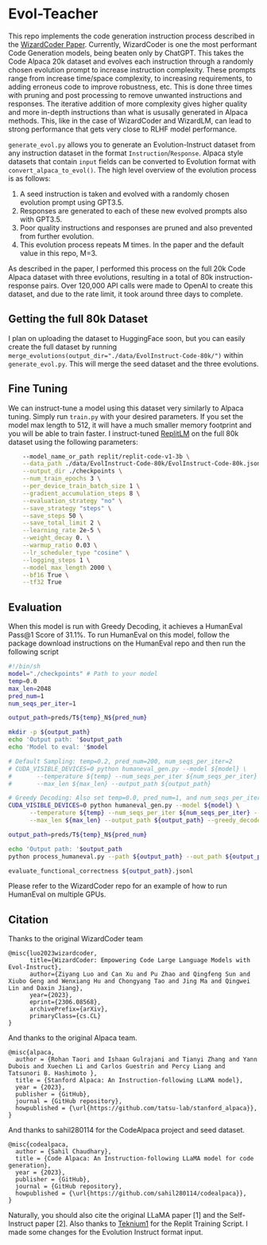 # Evol-Teacher

This repo implements the code generation instruction process described in the [WizardCoder Paper](https://arxiv.org/pdf/2306.08568.pdf). Currently, WizardCoder is one the most performant Code Generation models, being beaten only by ChatGPT. This takes the Code Alpaca 20k dataset and evolves each instruction through a randomly chosen evolution prompt to increase instruction complexity. These prompts range from increase time/space complexity, to increasing requirements, to adding erroneus code to improve robustness, etc. This is done three times with pruning and post processing to remove unwanted instructions and responses. The iterative addition of more complexity gives higher quality and more in-depth instructions than what is ususally generated in Alpaca methods. This, like in the case of WizardCoder and WizardLM, can lead to strong performance that gets very close to RLHF model performance.

`generate_evol.py` allows you to generate an Evolution-Instruct dataset from any instruction dataset in the format `Instruction`/`Response`. Alpaca style datasets that contain `input` fields can be converted to Evolution format with `convert_alpaca_to_evol()`. The high level overview of the evolution process is as follows:
1. A seed instruction is taken and evolved with a randomly chosen evolution prompt using GPT3.5.
2. Responses are generated to each of these new evolved prompts also with GPT3.5.
3. Poor quality instructions and responses are pruned and also prevented from further evolution.
4. This evolution process repeats M times. In the paper and the default value in this repo, M=3.

As described in the paper, I performed this process on the full 20k Code Alpaca dataset with three evolutions, resulting in a total of 80k instruction-response pairs. Over 120,000 API calls were made to OpenAI to create this dataset, and due to the rate limit, it took around three days to complete.

## Getting the full 80k Dataset

I plan on uploading the dataset to HuggingFace soon, but you can easily create the full dataset by running `merge_evolutions(output_dir="./data/EvolInstruct-Code-80k/")` within `generate_evol.py`. This will merge the seed dataset and the three evolutions.

## Fine Tuning

We can instruct-tune a model using this dataset very similarly to Alpaca tuning. Simply run `train.py` with your desired parameters. If you set the model max length to 512, it will have a much smaller memory footprint and you will be able to train faster. I instruct-tuned [ReplitLM](https://github.com/replit/ReplitLM) on the full 80k dataset using the following parameters:
```bash
    --model_name_or_path replit/replit-code-v1-3b \
    --data_path ./data/EvolInstruct-Code-80k/EvolInstruct-Code-80k.json \
    --output_dir ./checkpoints \
    --num_train_epochs 3 \
    --per_device_train_batch_size 1 \
    --gradient_accumulation_steps 8 \
    --evaluation_strategy "no" \
    --save_strategy "steps" \
    --save_steps 50 \
    --save_total_limit 2 \
    --learning_rate 2e-5 \
    --weight_decay 0. \
    --warmup_ratio 0.03 \
    --lr_scheduler_type "cosine" \
    --logging_steps 1 \
    --model_max_length 2000 \
    --bf16 True \
    --tf32 True
```

## Evaluation

When this model is run with Greedy Decoding, it achieves a HumanEval Pass@1 Score of 31.1%. To run HumanEval on this model, follow the package download instructions on the HumanEval repo and then run the following script

```bash
#!/bin/sh
model="./checkpoints" # Path to your model
temp=0.0
max_len=2048
pred_num=1
num_seqs_per_iter=1

output_path=preds/T${temp}_N${pred_num}

mkdir -p ${output_path}
echo 'Output path: '$output_path
echo 'Model to eval: '$model

# Default Sampling: temp=0.2, pred_num=200, num_seqs_per_iter=2
# CUDA_VISIBLE_DEVICES=0 python humaneval_gen.py --model ${model} \
#       --temperature ${temp} --num_seqs_per_iter ${num_seqs_per_iter} --N ${pred_num} \
#       --max_len ${max_len} --output_path ${output_path}

# Greedy Decoding: Also set temp=0.0, pred_num=1, and num_seqs_per_iter=1
CUDA_VISIBLE_DEVICES=0 python humaneval_gen.py --model ${model} \
      --temperature ${temp} --num_seqs_per_iter ${num_seqs_per_iter} --N ${pred_num} \
      --max_len ${max_len} --output_path ${output_path} --greedy_decode

output_path=preds/T${temp}_N${pred_num}

echo 'Output path: '$output_path
python process_humaneval.py --path ${output_path} --out_path ${output_path}.jsonl --add_prompt

evaluate_functional_correctness ${output_path}.jsonl
```
Please refer to the WizardCoder repo for an example of how to run HumanEval on multiple GPUs.

## Citation


Thanks to the original WizardCoder team
```
@misc{luo2023wizardcoder,
      title={WizardCoder: Empowering Code Large Language Models with Evol-Instruct}, 
      author={Ziyang Luo and Can Xu and Pu Zhao and Qingfeng Sun and Xiubo Geng and Wenxiang Hu and Chongyang Tao and Jing Ma and Qingwei Lin and Daxin Jiang},
      year={2023},
      eprint={2306.08568},
      archivePrefix={arXiv},
      primaryClass={cs.CL}
}
```

And thanks to the original Alpaca team.
```
@misc{alpaca,
  author = {Rohan Taori and Ishaan Gulrajani and Tianyi Zhang and Yann Dubois and Xuechen Li and Carlos Guestrin and Percy Liang and Tatsunori B. Hashimoto },
  title = {Stanford Alpaca: An Instruction-following LLaMA model},
  year = {2023},
  publisher = {GitHub},
  journal = {GitHub repository},
  howpublished = {\url{https://github.com/tatsu-lab/stanford_alpaca}},
}
```

And thanks to sahil280114 for the CodeAlpaca project and seed dataset.
```
@misc{codealpaca,
  author = {Sahil Chaudhary},
  title = {Code Alpaca: An Instruction-following LLaMA model for code generation},
  year = {2023},
  publisher = {GitHub},
  journal = {GitHub repository},
  howpublished = {\url{https://github.com/sahil280114/codealpaca}},
}
```


Naturally, you should also cite the original LLaMA paper [1] and the Self-Instruct paper [2].
Also thanks to [Teknium1](https://github.com/teknium1/stanford_alpaca-replit) for the Replit Training Script. I made some changes for the Evolution Instruct format input.